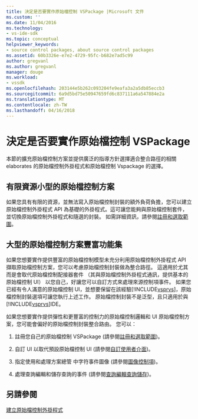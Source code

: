 ```yaml
---
title: 決定是否要實作原始檔控制 VSPackage |Microsoft 文件
ms.custom: ''
ms.date: 11/04/2016
ms.technology:
- vs-ide-sdk
ms.topic: conceptual
helpviewer_keywords:
- source control packages, about source control packages
ms.assetid: 60b3326e-e7e2-4729-95fc-b682e7ad5c99
author: gregvanl
ms.author: gregvanl
manager: douge
ms.workload:
- vssdk
ms.openlocfilehash: 203144e5b262c093204fe9eafa3a2a5db85eccb3
ms.sourcegitcommit: 6a9d5bd75e50947659fd6c837111a6a547884e2a
ms.translationtype: MT
ms.contentlocale: zh-TW
ms.lasthandoff: 04/16/2018
---
```

# <a name="determining-whether-to-implement-a-source-control-vspackage"></a>決定是否要實作原始檔控制 VSPackage
本節的擴充原始檔控制方案並提供廣泛的指導方針選擇適合整合路徑的相關 elaborates 的原始檔控制外掛程式和原始檔控制 Vspackage 的選擇。  
  
## <a name="small-source-control-solution-with-limited-resources"></a>有限資源小型的原始檔控制方案  
 如果您具有有限的資源，並無法寫入原始檔控制封裝的額外負荷負擔，您可以建立原始檔控制外掛程式 API 為基礎的外掛程式。這可讓您能夠與原始檔控制套件，並切換原始檔控制外掛程式和隨選的封裝。 如需詳細資訊，請參閱[註冊和選取範圍](../../extensibility/internals/registration-and-selection-source-control-vspackage.md)。  
  
## <a name="large-source-control-solution-with-a-rich-feature-set"></a>大型的原始檔控制方案豐富功能集  
 如果您想要實作提供豐富的原始檔控制模型未充分利用原始檔控制外掛程式 API 擷取原始檔控制方案，您可以考慮原始檔控制封裝做為整合路徑。 這適用於尤其而是會取代原始檔控制配接器套件 （其與原始檔控制外掛程式通訊，提供基本的原始檔控制 UI） 以您自己，好讓您可以自訂方式來處理來源控制項事件。 如果您已經有令人滿意的原始檔控制 UI，並想要保留在該經驗[!INCLUDE[vsprvs](../../code-quality/includes/vsprvs_md.md)]，原始檔控制封裝選項可讓您執行上述工作。 原始檔控制封裝不是泛型，且只適用於與[!INCLUDE[vsprvs](../../code-quality/includes/vsprvs_md.md)]IDE。  
  
 如果您想要實作提供彈性和更豐富的控制力的原始檔控制邏輯和 UI 原始檔控制方案，您可能會偏好的原始檔控制封裝整合路由。 您可以：  
  
1.  註冊您自己的原始檔控制 VSPackage (請參閱[註冊和選取範圍](../../extensibility/internals/registration-and-selection-source-control-vspackage.md))。  
  
2.  自訂 UI 以取代預設原始檔控制 UI (請參閱[自訂使用者介面](../../extensibility/internals/custom-user-interface-source-control-vspackage.md))。  
  
3.  指定使用和處理方案總管 中字符事件圖像 (請參閱[圖像控制項](../../extensibility/internals/glyph-control-source-control-vspackage.md))。  
  
4.  處理查詢編輯和儲存查詢的事件 (請參閱[查詢編輯查詢儲存](../../extensibility/internals/query-edit-query-save-source-control-vspackage.md))。  
  
## <a name="see-also"></a>另請參閱  
 [建立原始檔控制外掛程式](../../extensibility/internals/creating-a-source-control-plug-in.md)